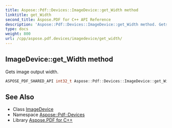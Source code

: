 ```yaml
---
title: Aspose::Pdf::Devices::ImageDevice::get_Width method
linktitle: get_Width
second_title: Aspose.PDF for C++ API Reference
description: 'Aspose::Pdf::Devices::ImageDevice::get_Width method. Gets image output width in C++.'
type: docs
weight: 800
url: /cpp/aspose.pdf.devices/imagedevice/get_width/
---
```

## ImageDevice::get_Width method


Gets image output width.

```cpp
ASPOSE_PDF_SHARED_API int32_t Aspose::Pdf::Devices::ImageDevice::get_Width() const
```

## See Also

* Class [ImageDevice](../)
* Namespace [Aspose::Pdf::Devices](../../)
* Library [Aspose.PDF for C++](../../../)
